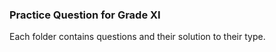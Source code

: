 ### Practice Question for Grade XI

Each folder contains questions and their solution to their type.
